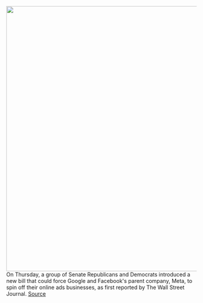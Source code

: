 <img src='https://cdn.vox-cdn.com/thumbor/7iG-X8dLcRPUstDveXpuFkVsLe0=/0x0:2040x1360/1200x800/filters:focal(857x517:1183x843)/cdn.vox-cdn.com/uploads/chorus_image/image/70888117/acastro_180508_1777_google_IO_0001.0.jpg' width='700px' /><br/>
On Thursday, a group of Senate Republicans and Democrats introduced a new bill that could force Google and Facebook's parent company, Meta, to spin off their online ads businesses, as first reported by The Wall Street Journal.
<a href='https://www.theverge.com/2022/5/19/23130963/google-facebook-antitrust-digital-advertising-competition-bill-senate'> Source <a/>